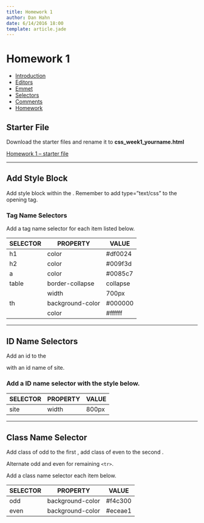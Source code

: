 ```yaml
---
title: Homework 1
author: Dan Hahn
date: 6/14/2016 18:00
template: article.jade
---
```


# Homework 1

* [Introduction]()
* [Editors](editors.html)
* [Emmet](emmet.html)
* [Selectors](selectors.html)
* [Comments](comments.html)
* [Homework](homework.html)

## Starter File

Download the starter files and rename it to **css_week1_yourname.html**

[Homework 1 – starter file](css-homework1.txt)

---

## Add Style Block

Add style block within the <head>.  Remember to add type=”text/css” to the opening tag.

### Tag Name Selectors

Add a tag name selector for each item listed below.

SELECTOR | PROPERTY         | VALUE
---------|------------------|---------
h1       | color            | #df0024
h2       | color            | #009f3d
a        | color            | #0085c7
table    | border-collapse  | collapse
         | width            | 700px
th       | background-color | #000000
         | color            | #ffffff

---

## ID Name Selectors

Add an id to the <div> with an id name of site.

### Add a ID name selector with the style below.

SELECTOR | PROPERTY | VALUE
---------|----------|------
site     | width    | 800px

---

## Class Name Selector

Add class of odd to the first <tr>, add class of even to the second <tr>.

Alternate odd and even for remaining `<tr>`.

Add a class name selector each item below.

SELECTOR | PROPERTY         | VALUE
---------|------------------|--------
odd      | background-color | #f4c300
even     | background-color | #eceae1

<div class="homework-view" data-lesson="lesson1"></div>

